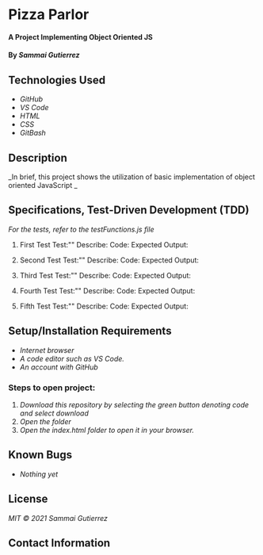 # Pizza Parlor

####  A Project Implementing Object Oriented JS

#### By _**Sammai Gutierrez**_

## Technologies Used

* _GitHub_
* _VS Code_
* _HTML_
* _CSS_
* _GitBash_

## Description

_In brief, this project shows the utilization of basic implementation of object oriented JavaScript _

## Specifications, Test-Driven Development (TDD)
  _For the tests, refer to the testFunctions.js file_

1. First Test
  Test:""
  Describe:
  Code:
  Expected Output:

2. Second Test
  Test:""
  Describe:
  Code:
  Expected Output:

3. Third Test
  Test:""
  Describe:
  Code:
  Expected Output:

4. Fourth Test
  Test:""
  Describe:
  Code:
  Expected Output:

5. Fifth Test
  Test:""
  Describe:
  Code:
  Expected Output:

## Setup/Installation Requirements

* _Internet browser_
* _A code editor such as VS Code._
* _An account with GitHub_

### Steps to open project:

1. _Download this repository by selecting the green button denoting code and select download_
2. _Open the folder_
3. _Open the index.html folder to open it in your browser._

## Known Bugs

* _Nothing yet_

## License

_MIT &copy; 2021 Sammai Gutierrez_

## Contact Information